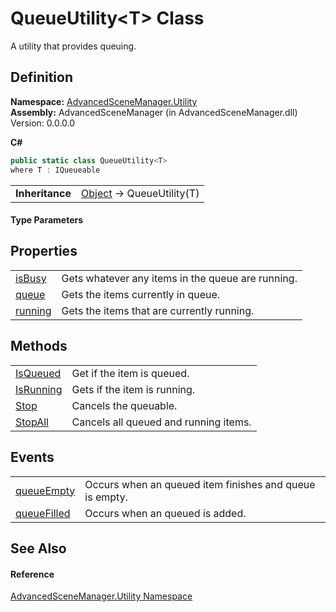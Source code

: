 # QueueUtility&lt;T&gt; Class


A utility that provides queuing.



## Definition
**Namespace:** <a href="N_AdvancedSceneManager_Utility">AdvancedSceneManager.Utility</a>  
**Assembly:** AdvancedSceneManager (in AdvancedSceneManager.dll) Version: 0.0.0.0

**C#**
``` C#
public static class QueueUtility<T>
where T : IQueueable

```

<table><tr><td><strong>Inheritance</strong></td><td><a href="https://learn.microsoft.com/dotnet/api/system.object" target="_blank" rel="noopener noreferrer">Object</a>  →  QueueUtility(T)</td></tr>
</table>



#### Type Parameters
<dl><dt /><dd /></dl>

## Properties
<table>
<tr>
<td><a href="P_AdvancedSceneManager_Utility_QueueUtility_1_isBusy">isBusy</a></td>
<td>Gets whatever any items in the queue are running.</td></tr>
<tr>
<td><a href="P_AdvancedSceneManager_Utility_QueueUtility_1_queue">queue</a></td>
<td>Gets the items currently in queue.</td></tr>
<tr>
<td><a href="P_AdvancedSceneManager_Utility_QueueUtility_1_running">running</a></td>
<td>Gets the items that are currently running.</td></tr>
</table>

## Methods
<table>
<tr>
<td><a href="M_AdvancedSceneManager_Utility_QueueUtility_1_IsQueued">IsQueued</a></td>
<td>Get if the item is queued.</td></tr>
<tr>
<td><a href="M_AdvancedSceneManager_Utility_QueueUtility_1_IsRunning">IsRunning</a></td>
<td>Gets if the item is running.</td></tr>
<tr>
<td><a href="M_AdvancedSceneManager_Utility_QueueUtility_1_Stop">Stop</a></td>
<td>Cancels the queuable.</td></tr>
<tr>
<td><a href="M_AdvancedSceneManager_Utility_QueueUtility_1_StopAll">StopAll</a></td>
<td>Cancels all queued and running items.</td></tr>
</table>

## Events
<table>
<tr>
<td><a href="E_AdvancedSceneManager_Utility_QueueUtility_1_queueEmpty">queueEmpty</a></td>
<td>Occurs when an queued item finishes and queue is empty.</td></tr>
<tr>
<td><a href="E_AdvancedSceneManager_Utility_QueueUtility_1_queueFilled">queueFilled</a></td>
<td>Occurs when an queued is added.</td></tr>
</table>

## See Also


#### Reference
<a href="N_AdvancedSceneManager_Utility">AdvancedSceneManager.Utility Namespace</a>  
